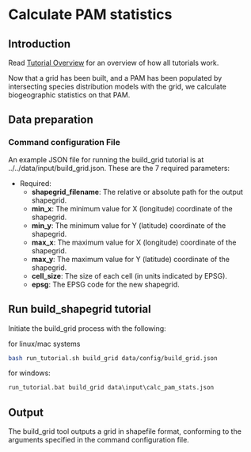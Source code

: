 # Calculate PAM statistics

## Introduction

Read [Tutorial Overview](../tutorial/w1_overview.md) for an overview of how all
tutorials work.

Now that a grid has been built, and a PAM has been populated by intersecting species
distribution models with the grid, we calculate biogeographic statistics on that PAM.

## Data preparation

### Command configuration File
An example JSON file for running the build_grid tutorial is at
../../data/input/build_grid.json. These are the 7 required parameters:

* Required:
  * **shapegrid_filename**: The relative or absolute path for the output shapegrid.
  * **min_x**: The minimum value for X (longitude) coordinate of the shapegrid.
  * **min_y**: The minimum value for Y (latitude) coordinate of the shapegrid.
  * **max_x**: The maximum value for X (longitude) coordinate of the shapegrid.
  * **max_y**: The maximum value for Y (latitude) coordinate of the shapegrid.
  * **cell_size**: The size of each cell (in units indicated by EPSG).
  * **epsg**: The EPSG code for the new shapegrid.

## Run build_shapegrid tutorial
Initiate the build_grid process with the following:

for linux/mac systems
```zsh
bash run_tutorial.sh build_grid data/config/build_grid.json
```

for windows:
```cmd
run_tutorial.bat build_grid data\input\calc_pam_stats.json
```

## Output
The build_grid tool outputs a grid in shapefile format, conforming to the arguments
specified in the command configuration file.
